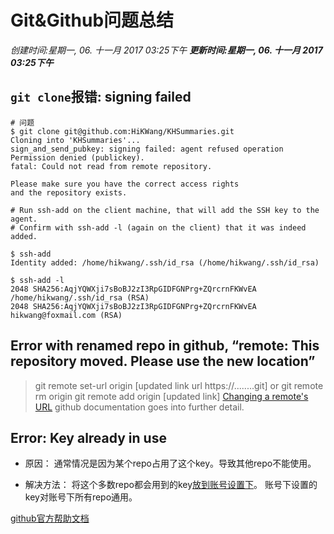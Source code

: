 # Git&Github问题总结
*创建时间:星期一, 06. 十一月 2017 03:25下午*
***更新时间:星期一, 06. 十一月 2017 03:25下午***

## `git clone`报错: signing failed
```
# 问题
$ git clone git@github.com:HiKWang/KHSummaries.git
Cloning into 'KHSummaries'...
sign_and_send_pubkey: signing failed: agent refused operation
Permission denied (publickey).
fatal: Could not read from remote repository.

Please make sure you have the correct access rights
and the repository exists.

# Run ssh-add on the client machine, that will add the SSH key to the agent.
# Confirm with ssh-add -l (again on the client) that it was indeed added.

$ ssh-add
Identity added: /home/hikwang/.ssh/id_rsa (/home/hikwang/.ssh/id_rsa)

$ ssh-add -l
2048 SHA256:AqjYQWXji7sBoBJ2zI3RpGIDFGNPrg+ZQrcrnFKWvEA /home/hikwang/.ssh/id_rsa (RSA)
2048 SHA256:AqjYQWXji7sBoBJ2zI3RpGIDFGNPrg+ZQrcrnFKWvEA hikwang@foxmail.com (RSA)

```

## Error with renamed repo in github, “remote: This repository moved. Please use the new location”

> git remote set-url origin [updated link url https://........git]
> or
> git remote rm origin
> git remote add origin [updated link]
> [Changing a remote's URL](https://help.github.com/articles/changing-a-remote-s-url/) github documentation goes into further detail.

## Error: Key already in use
- 原因：
通常情况是因为某个repo占用了这个key。导致其他repo不能使用。

- 解决方法：
将这个多数repo都会用到的key[放到账号设置下](https://help.github.com/articles/adding-a-new-ssh-key-to-your-github-account/)。
账号下设置的key对账号下所有repo通用。

[github官方帮助文档](https://help.github.com/articles/error-key-already-in-use/)
